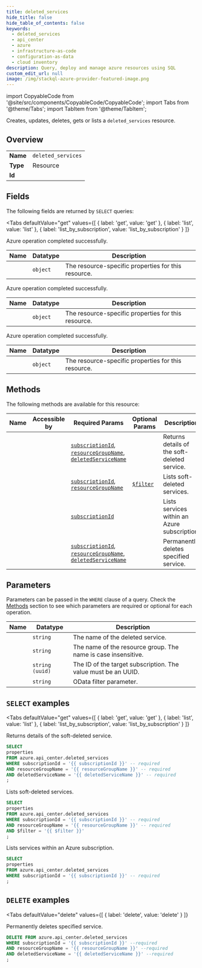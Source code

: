 ```yaml
--- 
title: deleted_services
hide_title: false
hide_table_of_contents: false
keywords:
  - deleted_services
  - api_center
  - azure
  - infrastructure-as-code
  - configuration-as-data
  - cloud inventory
description: Query, deploy and manage azure resources using SQL
custom_edit_url: null
image: /img/stackql-azure-provider-featured-image.png
---
```


import CopyableCode from '@site/src/components/CopyableCode/CopyableCode';
import Tabs from '@theme/Tabs';
import TabItem from '@theme/TabItem';

Creates, updates, deletes, gets or lists a <code>deleted_services</code> resource.

## Overview
<table><tbody>
<tr><td><b>Name</b></td><td><code>deleted_services</code></td></tr>
<tr><td><b>Type</b></td><td>Resource</td></tr>
<tr><td><b>Id</b></td><td><CopyableCode code="azure.api_center.deleted_services" /></td></tr>
</tbody></table>

## Fields

The following fields are returned by `SELECT` queries:

<Tabs
    defaultValue="get"
    values={[
        { label: 'get', value: 'get' },
        { label: 'list', value: 'list' },
        { label: 'list_by_subscription', value: 'list_by_subscription' }
    ]}
>
<TabItem value="get">

Azure operation completed successfully.

<table>
<thead>
    <tr>
    <th>Name</th>
    <th>Datatype</th>
    <th>Description</th>
    </tr>
</thead>
<tbody>
<tr>
    <td><CopyableCode code="properties" /></td>
    <td><code>object</code></td>
    <td>The resource-specific properties for this resource.</td>
</tr>
</tbody>
</table>
</TabItem>
<TabItem value="list">

Azure operation completed successfully.

<table>
<thead>
    <tr>
    <th>Name</th>
    <th>Datatype</th>
    <th>Description</th>
    </tr>
</thead>
<tbody>
<tr>
    <td><CopyableCode code="properties" /></td>
    <td><code>object</code></td>
    <td>The resource-specific properties for this resource.</td>
</tr>
</tbody>
</table>
</TabItem>
<TabItem value="list_by_subscription">

Azure operation completed successfully.

<table>
<thead>
    <tr>
    <th>Name</th>
    <th>Datatype</th>
    <th>Description</th>
    </tr>
</thead>
<tbody>
<tr>
    <td><CopyableCode code="properties" /></td>
    <td><code>object</code></td>
    <td>The resource-specific properties for this resource.</td>
</tr>
</tbody>
</table>
</TabItem>
</Tabs>

## Methods

The following methods are available for this resource:

<table>
<thead>
    <tr>
    <th>Name</th>
    <th>Accessible by</th>
    <th>Required Params</th>
    <th>Optional Params</th>
    <th>Description</th>
    </tr>
</thead>
<tbody>
<tr>
    <td><a href="#get"><CopyableCode code="get" /></a></td>
    <td><CopyableCode code="select" /></td>
    <td><a href="#parameter-subscriptionId"><code>subscriptionId</code></a>, <a href="#parameter-resourceGroupName"><code>resourceGroupName</code></a>, <a href="#parameter-deletedServiceName"><code>deletedServiceName</code></a></td>
    <td></td>
    <td>Returns details of the soft-deleted service.</td>
</tr>
<tr>
    <td><a href="#list"><CopyableCode code="list" /></a></td>
    <td><CopyableCode code="select" /></td>
    <td><a href="#parameter-subscriptionId"><code>subscriptionId</code></a>, <a href="#parameter-resourceGroupName"><code>resourceGroupName</code></a></td>
    <td><a href="#parameter-$filter"><code>$filter</code></a></td>
    <td>Lists soft-deleted services.</td>
</tr>
<tr>
    <td><a href="#list_by_subscription"><CopyableCode code="list_by_subscription" /></a></td>
    <td><CopyableCode code="select" /></td>
    <td><a href="#parameter-subscriptionId"><code>subscriptionId</code></a></td>
    <td></td>
    <td>Lists services within an Azure subscription.</td>
</tr>
<tr>
    <td><a href="#delete"><CopyableCode code="delete" /></a></td>
    <td><CopyableCode code="delete" /></td>
    <td><a href="#parameter-subscriptionId"><code>subscriptionId</code></a>, <a href="#parameter-resourceGroupName"><code>resourceGroupName</code></a>, <a href="#parameter-deletedServiceName"><code>deletedServiceName</code></a></td>
    <td></td>
    <td>Permanently deletes specified service.</td>
</tr>
</tbody>
</table>

## Parameters

Parameters can be passed in the `WHERE` clause of a query. Check the [Methods](#methods) section to see which parameters are required or optional for each operation.

<table>
<thead>
    <tr>
    <th>Name</th>
    <th>Datatype</th>
    <th>Description</th>
    </tr>
</thead>
<tbody>
<tr id="parameter-deletedServiceName">
    <td><CopyableCode code="deletedServiceName" /></td>
    <td><code>string</code></td>
    <td>The name of the deleted service.</td>
</tr>
<tr id="parameter-resourceGroupName">
    <td><CopyableCode code="resourceGroupName" /></td>
    <td><code>string</code></td>
    <td>The name of the resource group. The name is case insensitive.</td>
</tr>
<tr id="parameter-subscriptionId">
    <td><CopyableCode code="subscriptionId" /></td>
    <td><code>string (uuid)</code></td>
    <td>The ID of the target subscription. The value must be an UUID.</td>
</tr>
<tr id="parameter-$filter">
    <td><CopyableCode code="$filter" /></td>
    <td><code>string</code></td>
    <td>OData filter parameter.</td>
</tr>
</tbody>
</table>

## `SELECT` examples

<Tabs
    defaultValue="get"
    values={[
        { label: 'get', value: 'get' },
        { label: 'list', value: 'list' },
        { label: 'list_by_subscription', value: 'list_by_subscription' }
    ]}
>
<TabItem value="get">

Returns details of the soft-deleted service.

```sql
SELECT
properties
FROM azure.api_center.deleted_services
WHERE subscriptionId = '{{ subscriptionId }}' -- required
AND resourceGroupName = '{{ resourceGroupName }}' -- required
AND deletedServiceName = '{{ deletedServiceName }}' -- required
;
```
</TabItem>
<TabItem value="list">

Lists soft-deleted services.

```sql
SELECT
properties
FROM azure.api_center.deleted_services
WHERE subscriptionId = '{{ subscriptionId }}' -- required
AND resourceGroupName = '{{ resourceGroupName }}' -- required
AND $filter = '{{ $filter }}'
;
```
</TabItem>
<TabItem value="list_by_subscription">

Lists services within an Azure subscription.

```sql
SELECT
properties
FROM azure.api_center.deleted_services
WHERE subscriptionId = '{{ subscriptionId }}' -- required
;
```
</TabItem>
</Tabs>


## `DELETE` examples

<Tabs
    defaultValue="delete"
    values={[
        { label: 'delete', value: 'delete' }
    ]}
>
<TabItem value="delete">

Permanently deletes specified service.

```sql
DELETE FROM azure.api_center.deleted_services
WHERE subscriptionId = '{{ subscriptionId }}' --required
AND resourceGroupName = '{{ resourceGroupName }}' --required
AND deletedServiceName = '{{ deletedServiceName }}' --required
;
```
</TabItem>
</Tabs>
